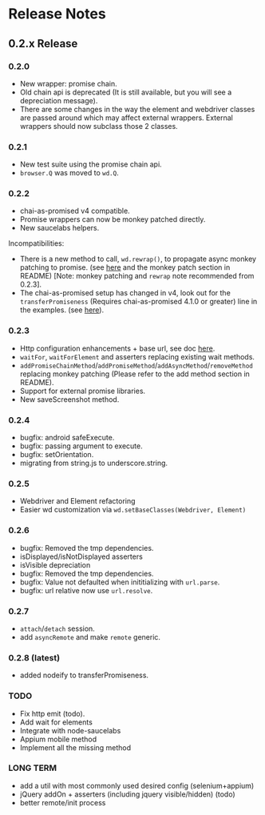 # Release Notes

## 0.2.x Release

### 0.2.0

- New wrapper: promise chain.
- Old chain api is deprecated (It is still available, but you will see a depreciation message).
- There are some changes in the way the element and webdriver classes are passed around
which may affect external wrappers. External wrappers should now subclass those 2 classes.

### 0.2.1

- New test suite using the promise chain api.
- `browser.Q` was moved to `wd.Q`.

### 0.2.2

- chai-as-promised v4 compatible.
- Promise wrappers can now be monkey patched directly.
- New saucelabs helpers.

Incompatibilities:

  - There is a new method to call, `wd.rewrap()`, to propagate async monkey patching to promise.
  (see [here](https://github.com/admc/wd/blob/master/examples/promise/monkey.patch-with-async.js#L35)
  and the monkey patch section in README) [Note: monkey patching and `rewrap` note recommended from 0.2.3].
  - The chai-as-promised setup has changed in v4, look out for the `transferPromiseness` (Requires chai-as-promised 4.1.0 or greater)
  line in the examples. (see [here](https://github.com/admc/wd/blob/master/examples/promise/chrome.js#L15)).

### 0.2.3

  - Http configuration enhancements + base url, see doc [here](https://github.com/admc/wd#http-configuration--base-url).
  - `waitFor`, `waitForElement` and asserters replacing existing wait methods.
  - `addPromiseChainMethod`/`addPromiseMethod`/`addAsyncMethod`/`removeMethod` replacing monkey patching
  (Please refer to the add method section in README).
  - Support for external promise libraries.
  - New saveScreenshot method.

### 0.2.4

  - bugfix: android safeExecute.
  - bugfix: passing argument to execute.
  - bugfix: setOrientation.
  - migrating from string.js to underscore.string.

### 0.2.5 

  - Webdriver and Element refactoring
  - Easier wd customization via `wd.setBaseClasses(Webdriver, Element)`

### 0.2.6

  - bugfix: Removed the tmp dependencies.
  - isDisplayed/isNotDisplayed asserters
  - isVisible depreciation
  - bugfix: Removed the tmp dependencies.
  - bugfix: Value not defaulted when inititializing with `url.parse`.
  - bugfix: url relative now use `url.resolve`.

### 0.2.7
  - `attach`/`detach` session.
  - add `asyncRemote` and make `remote` generic.

### 0.2.8 (latest)
  - added nodeify to transferPromiseness.

### TODO
  - Fix http emit (todo).
  - Add wait for elements
  - Integrate with node-saucelabs
  - Appium mobile method
  - Implement all the missing method

### LONG TERM
  - add a util with most commonly used desired config (selenium+appium)
  - jQuery addOn + asserters (including jquery visible/hidden) (todo)
  - better remote/init process
